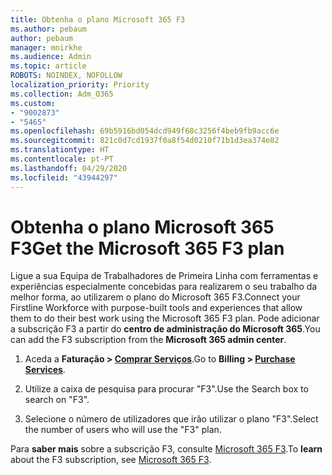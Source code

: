 ```yaml
---
title: Obtenha o plano Microsoft 365 F3
ms.author: pebaum
author: pebaum
manager: mnirkhe
ms.audience: Admin
ms.topic: article
ROBOTS: NOINDEX, NOFOLLOW
localization_priority: Priority
ms.collection: Adm_O365
ms.custom:
- "9002873"
- "5465"
ms.openlocfilehash: 69b5916bd054dcd949f68c3256f4beb9fb9acc6e
ms.sourcegitcommit: 821c0d7cd1937f0a8f54d0210f71b1d3ea374e82
ms.translationtype: HT
ms.contentlocale: pt-PT
ms.lasthandoff: 04/29/2020
ms.locfileid: "43944297"
---
```

# <a name="get-the-microsoft-365-f3-plan"></a><span data-ttu-id="21327-102">Obtenha o plano Microsoft 365 F3</span><span class="sxs-lookup"><span data-stu-id="21327-102">Get the Microsoft 365 F3 plan</span></span>

<span data-ttu-id="21327-103">Ligue a sua Equipa de Trabalhadores de Primeira Linha com ferramentas e experiências especialmente concebidas para realizarem o seu trabalho da melhor forma, ao utilizarem o plano do Microsoft 365 F3.</span><span class="sxs-lookup"><span data-stu-id="21327-103">Connect your Firstline Workforce with purpose-built tools and experiences that allow them to do their best work using the Microsoft 365 F3 plan.</span></span> <span data-ttu-id="21327-104">Pode adicionar a subscrição F3 a partir do **centro de administração do Microsoft 365**.</span><span class="sxs-lookup"><span data-stu-id="21327-104">You can add the F3 subscription from the **Microsoft 365 admin center**.</span></span>

1. <span data-ttu-id="21327-105">Aceda a **Faturação > [Comprar Serviços](https://go.microsoft.com/fwlink/p/?linkid=868433)**.</span><span class="sxs-lookup"><span data-stu-id="21327-105">Go to **Billing > [Purchase Services](https://go.microsoft.com/fwlink/p/?linkid=868433)**.</span></span>

2. <span data-ttu-id="21327-106">Utilize a caixa de pesquisa para procurar "F3".</span><span class="sxs-lookup"><span data-stu-id="21327-106">Use the Search box to search on "F3".</span></span>

3. <span data-ttu-id="21327-107">Selecione o número de utilizadores que irão utilizar o plano "F3".</span><span class="sxs-lookup"><span data-stu-id="21327-107">Select the number of users who will use the "F3" plan.</span></span>

<span data-ttu-id="21327-108">Para **saber mais** sobre a subscrição F3, consulte [Microsoft 365 F3](https://www.microsoft.com/microsoft-365/microsoft-365-enterprise-f3?activetab=pivot%3aoverviewtab).</span><span class="sxs-lookup"><span data-stu-id="21327-108">To **learn** about the F3 subscription, see [Microsoft 365 F3](https://www.microsoft.com/microsoft-365/microsoft-365-enterprise-f3?activetab=pivot%3aoverviewtab).</span></span>
